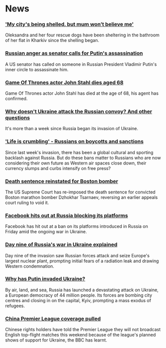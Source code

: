 # News
### ['My city's being shelled, but mum won’t believe me'](https://www.bbc.com/news/world-europe-60600487)
Oleksandra and her four rescue dogs have been sheltering in the bathroom of her flat in Kharkiv since the shelling began. 
### [Russian anger as senator calls for Putin's assassination](https://www.bbc.com/news/world-us-canada-60621796)
A US senator has called on someone in Russian President Vladimir Putin's inner circle to assassinate him.
### [Game Of Thrones actor John Stahl dies aged 68](https://www.bbc.com/news/uk-scotland-tayside-central-60624212)
Game Of Thrones actor John Stahl has died at the age of 68, his agent has confirmed.
### [Why doesn't Ukraine attack the Russian convoy? And other questions](https://www.bbc.com/news/world-60617145)
It's more than a week since Russia began its invasion of Ukraine. 
### ['Life is crumbling' - Russians on boycotts and sanctions](https://www.bbc.com/news/world-europe-60585720)
Since last week's invasion, there has been a global cultural and sporting backlash against Russia. But do these bans matter to Russians who are now considering their own future as Western air spaces close down, their currency slumps and curbs intensify on free press?
### [Death sentence reinstated for Boston bomber](https://www.bbc.com/news/world-us-canada-60624642)
The US Supreme Court has re-imposed the death sentence for convicted Boston marathon bomber Dzhokhar Tsarnaev, reversing an earlier appeals court ruling to void it.
### [Facebook hits out at Russia blocking its platforms](https://www.bbc.com/news/technology-60626777)
Facebook has hit out at a ban on its platforms introduced in Russia on Friday amid the ongoing war in Ukraine.
### [Day nine of Russia's war in Ukraine explained](https://www.bbc.com/news/world-europe-60622478)
Day nine of the invasion saw Russian forces attack and seize Europe's largest nuclear plant, prompting initial fears of a radiation leak and drawing Western condemnation.
### [Why has Putin invaded Ukraine?](https://www.bbc.com/news/world-europe-56720589)
By air, land, and sea, Russia has launched a devastating attack on Ukraine, a European democracy of 44 million people. Its forces are bombing city centres and closing in on the capital, Kyiv, prompting a mass exodus of refugees.
### [China Premier League coverage pulled](https://www.bbc.com/sport/football/60524865)
Chinese rights holders have told the Premier League they will not broadcast English top-flight matches this weekend because of the league's planned shows of support for Ukraine, the BBC has learnt.

